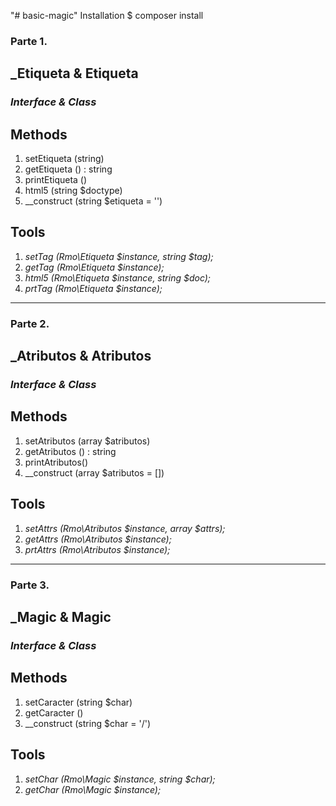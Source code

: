 "# basic-magic"  Installation $ composer install

<h3>Parte 1.</h3>

<h2>_Etiqueta & Etiqueta</h2>
<h3><em>Interface & Class</em></h3>

<h2>Methods</h2>

<ol>
    <li>setEtiqueta (string)</li>
    <li>getEtiqueta () : string</li>
    <li>printEtiqueta ()</li>
    <li>html5 (string $doctype)</li>
    <li>__construct (string $etiqueta = '')</li>
</ol>

<h2>Tools</h2>

<ol>
    <li><i>setTag (Rmo\Etiqueta $instance, string $tag);</i></li>
    <li><i>getTag (Rmo\Etiqueta $instance);</i></li>
    <li><i>html5 (Rmo\Etiqueta $instance, string $doc);</i></li>
    <li><i>prtTag (Rmo\Etiqueta $instance);</i></li>
</ol>

<hr>

<h3>Parte 2.</h3>

<h2>_Atributos & Atributos</h2>
<h3><em>Interface & Class</em></h3>

<h2>Methods</h2>

<ol>
    <li>setAtributos (array $atributos)</li>
    <li>getAtributos () : string</li>
    <li>printAtributos()</li>
    <li>__construct (array $atributos = [])</li>
</ol>

<h2>Tools</h2>

<ol>
    <li><i>setAttrs (Rmo\Atributos $instance, array $attrs);</i></li>
    <li><i>getAttrs (Rmo\Atributos $instance);</i></li>
    <li><i>prtAttrs (Rmo\Atributos $instance);</i></li>
</ol>

<hr>

<h3>Parte 3.</h3>

<h2>_Magic & Magic</h2>
<h3><em>Interface & Class</em></h3>

<h2>Methods</h2>

<ol>
    <li>setCaracter (string $char)</li>
    <li>getCaracter ()</li>
    <li>__construct (string $char = '/')</li>
</ol>

<h2>Tools</h2>

<ol>
    <li><i>setChar (Rmo\Magic $instance, string $char);</i></li>
    <li><i>getChar (Rmo\Magic $instance);</i></li>
</ol>